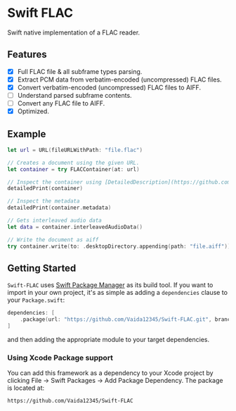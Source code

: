 # Swift FLAC
Swift native implementation of a FLAC reader.

## Features
- [x] Full FLAC file & all subframe types parsing.
- [x] Extract PCM data from verbatim-encoded (uncompressed) FLAC files.
- [x] Convert verbatim-encoded (uncompressed) FLAC files to AIFF.
- [ ] Understand parsed subframe contents.
- [ ] Convert any FLAC file to AIFF.
- [x] Optimized. 

## Example
```swift
let url = URL(fileURLWithPath: "file.flac")

// Creates a document using the given URL.
let container = try FLACContainer(at: url)

// Inspect the container using [DetailedDescription](https://github.com/Vaida12345/DetailedDescription)
detailedPrint(container)

// Inspect the metadata
detailedPrint(container.metadata)

// Gets interleaved audio data
let data = container.interleavedAudioData()

// Write the document as aiff
try container.write(to: .desktopDirectory.appending(path: "file.aiff"))
```

## Getting Started

`Swift-FLAC` uses [Swift Package Manager](https://www.swift.org/documentation/package-manager/) as its build tool. If you want to import in your own project, it's as simple as adding a `dependencies` clause to your `Package.swift`:
```swift
dependencies: [
    .package(url: "https://github.com/Vaida12345/Swift-FLAC.git", branch: "main")
]
```
and then adding the appropriate module to your target dependencies.

### Using Xcode Package support

You can add this framework as a dependency to your Xcode project by clicking File -> Swift Packages -> Add Package Dependency. The package is located at:
```
https://github.com/Vaida12345/Swift-FLAC
```
